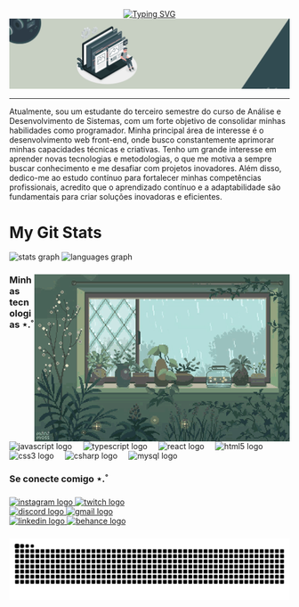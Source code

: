 <div align="center">
  <a href="https://git.io/typing-svg"><img src="https://readme-typing-svg.herokuapp.com?font=Inter&weight=700&size=25&pause=1000&color=52796F&center=true&vCenter=true&random=false&width=470&lines=%F0%9D%9C%97%F0%9D%9C%9A+Welcome+to+my+profile!+%E2%8A%B9+%E0%A3%AA+%CB%96" alt="Typing SVG" /></a>
<img  alt="" src="./images/header_github.gif">
</div>

<hr> 

<p>Atualmente, sou um estudante do terceiro semestre do curso de Análise e Desenvolvimento de Sistemas, com um forte objetivo de consolidar minhas habilidades como programador. Minha principal área de interesse é o desenvolvimento web front-end, onde busco constantemente aprimorar minhas capacidades técnicas e criativas. Tenho um grande interesse em aprender novas tecnologias e metodologias, o que me motiva a sempre buscar conhecimento e me desafiar com projetos inovadores. Além disso, dedico-me ao estudo contínuo para fortalecer minhas competências profissionais, acredito que o aprendizado contínuo e a adaptabilidade são fundamentais para criar soluções inovadoras e eficientes.</p>

###
<h1> My Git Stats </h1>
<div>
  <img src="https://github-readme-stats.vercel.app/api?username=portelagu&hide_title=false&hide_rank=false&show_icons=true&include_all_commits=true&count_private=true&disable_animations=false&theme=vue-dark&locale=en&hide_border=false" height="150" alt="stats graph"  />
  <img src="https://github-readme-stats.vercel.app/api/top-langs?username=portelagu&locale=en&hide_title=false&layout=compact&card_width=320&langs_count=5&theme=vue-dark&hide_border=false" height="150" alt="languages graph"  />
</div>

###
<img align="right" height= 300 src="./images/gif-1.gif">

<div align="left">
<h3>Minhas tecnologias ⋆.˚</h3>
  <img src="https://cdn.jsdelivr.net/gh/devicons/devicon/icons/javascript/javascript-plain.svg" height="30" alt="javascript logo"  />
  <img width="12" />
  <img src="https://cdn.jsdelivr.net/gh/devicons/devicon/icons/typescript/typescript-plain.svg" height="30" alt="typescript logo"  />
  <img width="12" />
  <img src="https://cdn.jsdelivr.net/gh/devicons/devicon/icons/react/react-original-wordmark.svg" height="30" alt="react logo"  />
  <img width="12" />
  <img src="https://cdn.jsdelivr.net/gh/devicons/devicon/icons/html5/html5-plain-wordmark.svg" height="30" alt="html5 logo"  />
  <img width="12" />
  <img src="https://cdn.jsdelivr.net/gh/devicons/devicon/icons/css3/css3-plain-wordmark.svg" height="30" alt="css3 logo"  />
  <img width="12" />
  <img src="https://cdn.jsdelivr.net/gh/devicons/devicon/icons/csharp/csharp-line.svg" height="30" alt="csharp logo"  />
  <img width="12" />
  <img src="https://cdn.jsdelivr.net/gh/devicons/devicon/icons/mysql/mysql-original.svg" height="30" alt="mysql logo"  />
</div>

###

<h3>Se conecte comigo  ⋆.˚</h3>

###

<div>
  <a href="https://www.instagram.com/portelagu/" target="_blank">
    <img src="https://img.shields.io/static/v1?message=Instagram&logo=instagram&label=&color=354f52&logoColor=white&labelColor=354f52&style=for-the-badge" height="35" alt="instagram logo"  />
  </a>
  <a href="https://www.twitch.tv/porteiagu" target="_blank">
    <img src="https://img.shields.io/static/v1?message=Twitch&logo=twitch&label=&color=354f52&logoColor=white&labelColor=&style=for-the-badge" height="35" alt="twitch logo"  />
  </a>
  
  <br>
  
  <a href="https://discordapp.com/users/1082423173955453068" target="_blank">
    <img src="https://img.shields.io/static/v1?message=Discord&logo=discord&label=&color=354f52&logoColor=white&labelColor=&style=for-the-badge" height="35" alt="discord logo"  />
  </a>
  <a href="https://mailto:ggomesportela26@gmail.com/" target="_blank">
    <img src="https://img.shields.io/static/v1?message=Gmail&logo=gmail&label=&color=354f52&logoColor=white&labelColor=&style=for-the-badge" height="35" alt="gmail logo"  />
  </a>

  <br>
  
  <a href="https://www.linkedin.com/in/portelagu/" target="_blank">
    <img src="https://img.shields.io/static/v1?message=LinkedIn&logo=linkedin&label=&color=354f52&logoColor=white&labelColor=&style=for-the-badge" height="35" alt="linkedin logo"  />
  </a>
  <a href="https://www.behance.net/portelagu" target="_blank">
    <img src="https://img.shields.io/static/v1?message=Behance&logo=behance&label=&color=354f52&logoColor=white&labelColor=&style=for-the-badge" height="35" alt="behance logo"  />
  </a>
</div>

###

<picture align="center">
  <source media="(prefers-color-scheme: dark)" srcset="https://raw.githubusercontent.com/portelagu/portelagu/output/github-contribution-grid-snake-dark.svg">
  <source media="(prefers-color-scheme: light)" srcset="https://raw.githubusercontent.com/portelagu/portelagu/output/github-contribution-grid-snake-dark.svg">
  <img align="center" alt="github contribution grid snake animation" src="https://raw.githubusercontent.com/portelagu/portelagu/output/github-contribution-grid-snake.svg">
</picture>

